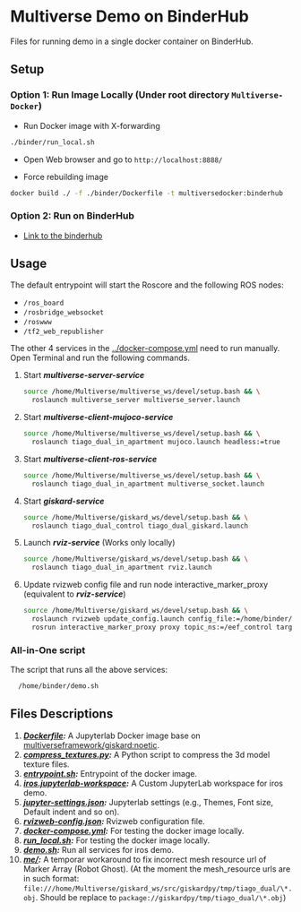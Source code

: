 # Multiverse Demo on BinderHub

Files for running demo in a single docker container on BinderHub.

## Setup

### Option 1: Run Image Locally (Under root directory `Multiverse-Docker`)

- Run Docker image with X-forwarding

```bash
./binder/run_local.sh
```

- Open Web browser and go to `http://localhost:8888/`

- Force rebuilding image

```bash
docker build ./ -f ./binder/Dockerfile -t multiversedocker:binderhub
```

### Option 2: Run on BinderHub

- [Link to the binderhub](https://binder.intel4coro.de/v2/gh/Multiverse-Framework/Multiverse-Docker/main)

## Usage

The default entrypoint will start the Roscore and the following ROS nodes:

- `/ros_board`
- `/rosbridge_websocket`
- `/roswww`
- `/tf2_web_republisher`

The other 4 services in the [../docker-compose.yml](../docker-compose.yml) need to run manually. Open Terminal and run the following commands.

1. Start ***multiverse-server-service***

    ```bash
    source /home/Multiverse/multiverse_ws/devel/setup.bash && \
      roslaunch multiverse_server multiverse_server.launch
    ```

1. Start ***multiverse-client-mujoco-service***

    ```bash
    source /home/Multiverse/multiverse_ws/devel/setup.bash && \
      roslaunch tiago_dual_in_apartment mujoco.launch headless:=true
    ```

1. Start ***multiverse-client-ros-service***

    ```bash
    source /home/Multiverse/multiverse_ws/devel/setup.bash && \
      roslaunch tiago_dual_in_apartment multiverse_socket.launch
    ```

1. Start ***giskard-service***

    ```bash
    source /home/Multiverse/giskard_ws/devel/setup.bash && \
      roslaunch tiago_dual_control tiago_dual_giskard.launch
    ```

1. Launch ***rviz-service*** (Works only locally)

    ```bash
    source /home/Multiverse/giskard_ws/devel/setup.bash && \
      roslaunch tiago_dual_in_apartment rviz.launch
    ```

1. Update rvizweb config file and run node interactive_marker_proxy (equivalent to ***rviz-service***)

    ```bash
    source /home/Multiverse/giskard_ws/devel/setup.bash && \
      roslaunch rvizweb update_config.launch config_file:=/home/binder/rvizweb-config.json && \
      rosrun interactive_marker_proxy proxy topic_ns:=/eef_control target_frame:=/base_link &
    ```

### All-in-One script

The script that runs all the above services:

```bash
  /home/binder/demo.sh
```

## Files Descriptions

1. ***[Dockerfile](./Dockerfile):*** A Jupyterlab Docker image base on [multiverseframework/giskard:noetic](https://hub.docker.com/r/multiverseframework/giskard).
2. ***[compress_textures.py](./compress_textures.py):*** A Python script to compress the 3d model texture files.
3. ***[entrypoint.sh](./entrypoint.sh):*** Entrypoint of the docker image.
4. ***[iros.jupyterlab-workspace](./iros.jupyterlab-workspace):*** A Custom JupyterLab workspace for iros demo.
5. ***[jupyter-settings.json](./jupyter-settings.json):*** Jupyterlab settings (e.g., Themes, Font size, Default indent and so on).
6. ***[rvizweb-config.json](./rvizweb-config.json):*** Rvizweb configuration file.
7. ***[docker-compose.yml](./docker-compose.yml):*** For testing the docker image locally.
8. ***[run_local.sh](./run_local.sh):*** For testing the docker image locally.
9. ***[demo.sh](./demo.sh):*** Run all services for iros demo.
10. ***[me/](./me):*** A temporar workaround to fix incorrect mesh resource url of Marker Array (Robot Ghost). (At the moment the mesh_resource urls are in such format: `file:///home/Multiverse/giskard_ws/src/giskardpy/tmp/tiago_dual/\*.obj`. Should be replace to `package://giskardpy/tmp/tiago_dual/\*.obj`)
